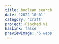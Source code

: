 ```yaml
---
title: boolean search
date: '2022-10-01'
category: 'craft'
project: Pinched V1
hasLink: false
previewImage: '5.webp'
---
```

